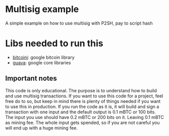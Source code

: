 # Multisig example
A simple example on how to use multisig with P2SH, pay to script hash

# Libs needed to run this
- [bitcoinj]: google bitcoin library
- [guava]: google core libraries

## Important notes

This code is only educational. The purpose is to understand how to build and use multisig transactions. If you want to use this code for a project, feel free do to so, but keep in mind there is plenty of things needed if you want to use this in production. If you run the code as it is, it will build and sign a transaction with one input and the default output is 0.1 mBTC or 100 bits. The input you use should have 0.2 mBTC or 200 bits on it. Leaving 0.1 mBTC as mining fee. The whole input gets spended, so if you are not careful you will end up with a huge mining fee.

[bitcoinj]:https://github.com/bitcoinj/bitcoinj
[guava]:https://github.com/google/guava
